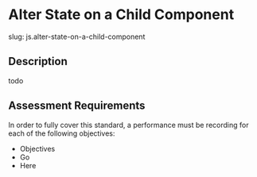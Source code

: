 # Alter State on a Child Component 

slug: js.alter-state-on-a-child-component

## Description
todo

## Assessment Requirements
In order to fully cover this standard, a performance must be recording for each of the following objectives:

- Objectives
- Go
- Here